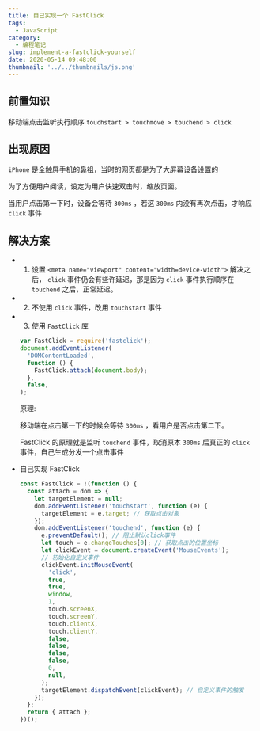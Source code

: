 ```yaml
---
title: 自己实现一个 FastClick
tags:
  - JavaScript
category:
  - 编程笔记
slug: implement-a-fastclick-yourself
date: 2020-05-14 09:48:00
thumbnail: '../../thumbnails/js.png'
---
```


## 前置知识

移动端点击监听执行顺序 `touchstart > touchmove > touchend > click`

## 出现原因

`iPhone` 是全触屏手机的鼻祖，当时的网页都是为了大屏幕设备设置的

为了方便用户阅读，设定为用户快速双击时，缩放页面。

当用户点击第一下时，设备会等待 `300ms` ，若这 `300ms` 内没有再次点击，才响应 `click` 事件

## 解决方案

- 1. 设置 `<meta name="viewport" content="width=device-width">`
     解决之后， `click` 事件仍会有些许延迟，那是因为 `click` 事件执行顺序在 `touchend` 之后，正常延迟。
- 2. 不使用 `click` 事件，改用 `touchstart` 事件
- 3. 使用 `FastClick` 库

  ```js
  var FastClick = require('fastclick');
  document.addEventListener(
    'DOMContentLoaded',
    function () {
      FastClick.attach(document.body);
    },
    false,
  );
  ```

  原理:

  移动端在点击第一下的时候会等待 `300ms` ，看用户是否点击第二下。

  FastClick 的原理就是监听 `touchend` 事件，取消原本 `300ms` 后真正的 `click` 事件，自己生成分发一个点击事件

- 自己实现 FastClick

  ```js
  const FastClick = !(function () {
    const attach = dom => {
      let targetElement = null;
      dom.addEventListener('touchstart', function (e) {
        targetElement = e.target; // 获取点击对象
      });
      dom.addEventListener('touchend', function (e) {
        e.preventDefault(); // 阻止默认click事件
        let touch = e.changeTouches[0]; // 获取点击的位置坐标
        let clickEvent = document.createEvent('MouseEvents');
        // 初始化自定义事件
        clickEvent.initMouseEvent(
          'click',
          true,
          true,
          window,
          1,
          touch.screenX,
          touch.screenY,
          touch.clientX,
          touch.clientY,
          false,
          false,
          false,
          false,
          0,
          null,
        );
        targetElement.dispatchEvent(clickEvent); // 自定义事件的触发
      });
    };
    return { attach };
  })();
  ```
